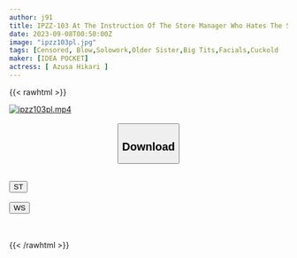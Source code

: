 ```yaml
---
author: j91
title: IPZZ-103 At The Instruction Of The Store Manager Who Hates The Sexy Beauty At Her Part-time Job, She Was Made To Wear A Racy Miniskirt And Fell Into Sexual Harassment Insertion Pleasure. Jealous Erection Evil Abuse Of Authority Rape Hikari Azusa
date: 2023-09-08T00:50:00Z
image: "ipzz103pl.jpg"
tags: [Censored, Blow,Solowork,Older Sister,Big Tits,Facials,Cuckold	]
maker: [IDEA POCKET]
actress: [ Azusa Hikari ]
---
```



{{< rawhtml >}}

<div class="video" data-videoid="Wbop4mR4M8TbwW3">
    <a href="javascript:;">
        <img src="https://my.j91.asia/posts/ipzz103pl/ipzz103pl.jpg" width="WIDTH" height="HEIGHT" alt="ipzz103pl.mp4" loading="lazy">
    </a>
</div>

<script type="text/javascript" src="https://j91.asia/asset/on-demand-st.js"></script>

<br>
  <link rel="stylesheet" href="https://j91.asia/asset/bs5.css">
  
  <center>
  <button class="btn btn-primary" type="button" data-bs-toggle="collapse" data-bs-target=".multi-collapse" aria-expanded="false" aria-controls="multiCollapseExample1 multiCollapseExample2"><h2>Download</h2></button></center>
</p>
<div class="row">
  <div class="col">
    <div class="collapse multi-collapse" id="multiCollapseExample1">
      <div class="card card-body">
	      	      <br>
<div class="buttons">  
<a href="https://streamtape.to/v/Wbop4mR4M8TbwW3"><button class="btn-hover color-3"><i class="fa fa-download"></i> ST</button></a></div>
    </div>
  </div>
</div>
  <div class="col">
    <div class="collapse multi-collapse" id="multiCollapseExample2">
      <div class="card card-body">
	      <br>
<div class="buttons">
    <a href="https://wolfstream.tv/3ynxr5uncg4x"><button class="btn-hover color-9"><i class="fa fa-download"></i> WS</button></a></div>
<br><br>
      </div>
    </div>
  </div>
</div>

{{< /rawhtml >}}
